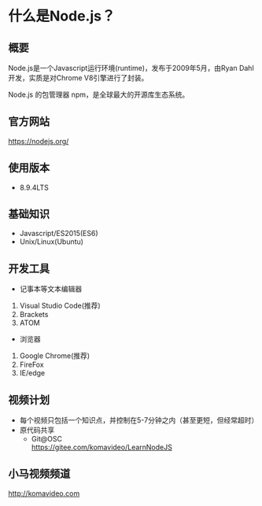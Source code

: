 什么是Node.js？
==============

## 概要

Node.js是一个Javascript运行环境(runtime)，发布于2009年5月，由Ryan Dahl开发，实质是对Chrome V8引擎进行了封装。

Node.js 的包管理器 npm，是全球最大的开源库生态系统。

## 官方网站

https://nodejs.org/

## 使用版本

+ 8.9.4LTS

## 基础知识

+ Javascript/ES2015(ES6)
+ Unix/Linux(Ubuntu)

## 开发工具

* 记事本等文本编辑器
 1. Visual Studio Code(推荐)
 2. Brackets
 3. ATOM

* 浏览器
 1. Google Chrome(推荐)
 2. FireFox
 3. IE/edge

## 视频计划
* 每个视频只包括一个知识点，并控制在5-7分钟之内（甚至更短，但经常超时）
* 原代码共享
  - Git@OSC  
    https://gitee.com/komavideo/LearnNodeJS

## 小马视频频道

http://komavideo.com
